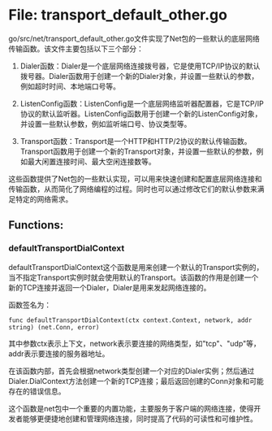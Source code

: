 # File: transport_default_other.go

go/src/net/transport_default_other.go文件实现了Net包的一些默认的底层网络传输函数。该文件主要包括以下三个部分：

1. Dialer函数：Dialer是一个底层网络连接拨号器，它是使用TCP/IP协议的默认拨号器。Dialer函数用于创建一个新的Dialer对象，并设置一些默认的参数，例如超时时间、本地端口号等。

2. ListenConfig函数：ListenConfig是一个底层网络监听器配置器，它是TCP/IP协议的默认监听器。ListenConfig函数用于创建一个新的ListenConfig对象，并设置一些默认参数，例如监听端口号、协议类型等。

3. Transport函数：Transport是一个HTTP和HTTP/2协议的默认传输函数。Transport函数用于创建一个新的Transport对象，并设置一些默认的参数，例如最大闲置连接时间、最大空闲连接数等。

这些函数提供了Net包的一些默认实现，可以用来快速创建和配置底层网络连接和传输函数，从而简化了网络编程的过程。同时也可以通过修改它们的默认参数来满足特定的网络需求。

## Functions:

### defaultTransportDialContext

defaultTransportDialContext这个函数是用来创建一个默认的Transport实例的，当不指定Transport实例时就会使用默认的Transport。该函数的作用是创建一个新的TCP连接并返回一个Dialer，Dialer是用来发起网络连接的。

函数签名为：

```
func defaultTransportDialContext(ctx context.Context, network, addr string) (net.Conn, error) 
```

其中参数ctx表示上下文，network表示要连接的网络类型，如"tcp"、"udp"等，addr表示要连接的服务器地址。

在该函数内部，首先会根据network类型创建一个对应的Dialer实例；然后通过Dialer.DialContext方法创建一个新的TCP连接；最后返回创建的Conn对象和可能存在的错误信息。

这个函数是net包中一个重要的内置功能，主要服务于客户端的网络连接，使得开发者能够更便捷地创建和管理网络连接，同时提高了代码的可读性和可维护性。



